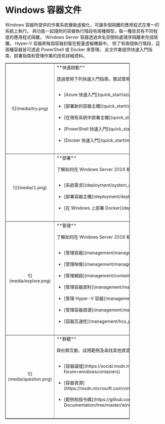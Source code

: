 # Windows 容器文件

Windows 容器所提供的作業系統層級虛擬化，可讓多個隔離的應用程式在單一的系統上執行。 與功能一起隨附的容器執行階段有兩種類型，每一種皆具有不同程度的應用程式隔離。 Windows Server 容器透過命名空間和處理序隔離來完成隔離。 Hyper-V 容器將每個容器封裝在輕量虛擬機器中。 除了有兩個執行階段，這兩種容器皆可透過 PowerShell 或 Docker 來管理。 此文件集提供快速入門指南、部署指南和管理作業的技術詳細資料。

<table border="1" style="background-color:FFFFCC;border-collapse:collapse;border:1px solid FFCC00;color:000000;width:80%" cellpadding="25" cellspacing="5">
<tr>
<td><center>![](media/try.png)</center></td>
<td>**快速啟動**<br /><br />
透過使用下列快速入門指南，嘗試使用 Windows Server 和 Hyper-V 容器。<br /><br />
<ul>
<li>[Azure 快速入門](quick_start/azure_setup.md)<br /><br /></li>
<li>[部署新的容器主機](quick_start/container_setup.md)<br /><br /></li>
<li>[在現有系統中部署主機](quick_start/inplace_setup.md)<br /><br /></li>
<li>[PowerShell 快速入門](quick_start/manage_powershell.md)<br /><br /></li>
<li>[Docker 快速入門](quick_start/manage_docker.md)<br /><br /></li>
</ul>
</td>
</tr>
<tr>
<td><center>![](media/1.png)</center></td>
<td>**部署**<br /><br />
了解如何在 Windows Server 2016 和 Nano Server 上部署 Windows 容器。<br /><br />
<ul>
<li>[系統需求](deployment/system_requirements.md)<br /><br /></li>
<li>[部署容器主機](deployment/deployment.md)<br /><br /></li>
<li>[在 Windows 上部署 Docker](deployment/docker_windows.md)<br /><br /></li>
</ul>
</td>
</tr>
<tr>
<td><center>![](media/explore.png)</center></td>
<td>**管理**<br /><br />
了解如何在 Windows Server 2016 和 Nano Server 中管理 Windows 容器。<br /><br />
<ul>
<li>[管理容器](management/manage_containers.md)<br /><br /></li>
<li>[管理映像](management/manage_images.md)<br /><br /></li>
<li>[管理網路](management/container_networking.md)<br /><br /></li>
<li>[管理容器資料](management/manage_data.md)<br /><br /></li>
<li>[管理 Hyper-V 容器](management/hyperv_container.md)<br /><br /></li>
<li>[管理容器資源](management/manage_resources.md)<br /><br /></li>
<li>[容器互通性](management/hcs_powershell.md)<br /><br /></li>
</ul>
</td>
</tr>
<tr>
<td><center>![](media/question.png)</center></td>
<td>**群體**<br /><br />
與社群互動、試用範例及尋找其他資源。<br /><br />
<ul>
<li>[容器論壇](https://social.msdn.microsoft.com/Forums/en-US/home?forum=windowscontainers)<br /><br /></li>
<li>[容器資源](https://msdn.microsoft.com/virtualization/community/community_overview)<br /><br /></li>
<li>[範例和指令碼](https://github.com/Microsoft/Virtualization-Documentation/tree/master/windows-server-container-samples)<br /><br /></li>
</ul>
</td>
</tr>
</table>





